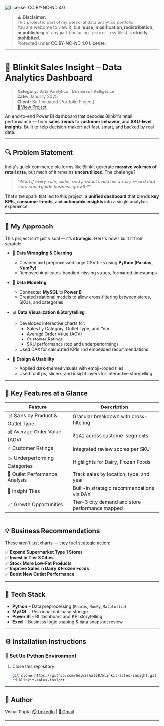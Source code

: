 ![License: CC BY-NC-ND 4.0](https://img.shields.io/badge/License-CC%20BY--NC--ND%204.0-lightgrey.svg)

> ⚠️ **Disclaimer:**  
> This project is part of my personal data analytics portfolio.  
> You are welcome to view it, but **reuse, modification, redistribution, or publishing** of any part (including `.pbix` or `.csv` files) is **strictly prohibited**.  
> Protected under [CC BY-NC-ND 4.0 License](https://creativecommons.org/licenses/by-nc-nd/4.0/).

---

# 🛒 Blinkit Sales Insight – Data Analytics Dashboard

> **Category:** Data Analytics · Business Intelligence  
> **Date:** January 2025  
> **Client:** Self-Initiated (Portfolio Project)  
> [🔗 View Project](https://insightsbyme.framer.ai/projects/blinkit)

An end-to-end Power BI dashboard that decodes Blinkit's retail performance — from **sales trends** to **customer behavior**, and **SKU-level insights**. Built to help decision-makers act fast, smart, and backed by real data.

---

## 🔍 Problem Statement

India's quick commerce platforms like Blinkit generate **massive volumes of retail data**, but much of it remains **underutilized**. The challenge?

> *“What if every sale, outlet, and product could tell a story — and that story could guide business growth?”*

That’s the spark that led to this project: a **unified dashboard** that blends **key KPIs**, **consumer trends**, and **actionable insights** into a single analytics experience.

---

## 🧠 My Approach

This project isn’t just visual — it’s **strategic**. Here's how I built it from scratch:

- 🧹 **Data Wrangling & Cleaning**  
  - Cleaned and preprocessed large CSV files using **Python (Pandas, NumPy)**
  - Removed duplicates, handled missing values, formatted timestamps

- 🧱 **Data Modeling**  
  - Connected **MySQL** to **Power BI**
  - Created relational models to allow cross-filtering between stores, SKUs, and categories

- 📊 **Data Visualization & Storytelling**  
  - Developed interactive charts for:
    - Sales by Category, Outlet Type, and Year
    - Average Order Value (AOV)
    - Customer Ratings
    - SKU performance (top and underperforming)
  - Used DAX for calculated KPIs and embedded recommendations

- 🎨 **Design & Usability**  
  - Applied dark-themed visuals with emoji-coded tiles
  - Used tooltips, slicers, and insight layers for interactive storytelling

---

## 🌟 Key Features at a Glance

| Feature                              | Description                                         |
|--------------------------------------|-----------------------------------------------------|
| 📊 Sales by Product & Outlet Type    | Granular breakdown with cross-filtering            |
| 💰 Average Order Value (AOV)         | ₹141 across customer segments                      |
| ⭐ Customer Ratings                   | Integrated review scores per SKU                   |
| 📉 Underperforming Categories        | Highlights for Dairy, Frozen Foods                 |
| 🏬 Outlet Performance Analysis       | Track sales by location, type, and year            |
| 🧠 Insight Tiles                     | Built-in strategic recommendations via DAX         |
| 📈 Growth Opportunities              | Tier-3 city demand and store performance mapped    |

---

## 💡 Business Recommendations

These aren’t just charts — they fuel strategic action:

✅ **Expand Supermarket Type 1 Stores**  
✅ **Invest in Tier 3 Cities**  
✅ **Stock More Low-Fat Products**  
✅ **Improve Sales in Dairy & Frozen Foods**  
✅ **Boost New Outlet Performance**

---

## 🧰 Tech Stack

- **Python** – Data preprocessing (`Pandas`, `NumPy`, `Matplotlib`)
- **MySQL** – Relational database storage
- **Power BI** – BI dashboard and KPI storytelling
- **Excel** – Business logic shaping & data snapshot review

---

## ⚙️ Installation Instructions

### 🐍 Set Up Python Environment

1. Clone this repository:
   ```bash
   git clone https://github.com/heyvishal08/blinkit-sales-insight.git
   cd blinkit-sales-insight

---

## 👤 Author

Vishal Gupta
[📫 LinkedIn](https://www.linkedin.com/in/itsvishal08/) | [📧 Gmail](mailto:itzmevishal08@gmail.com)

---
